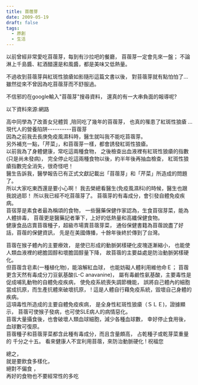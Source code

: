 ```yaml
---
title: 苜蓿芽
date: 2009-05-19
draft: false
tags:
  - 原創
  - 生活
---
```

以前曾經非常愛吃苜蓿芽，每到有沙拉吧的餐廳，
苜蓿芽一定會先來一盤；
不論淋上千島醬、紅酒醋還是和風醬，都是美味又低熱量。

不過收到苜蓿芽與紅斑性狼瘡如影隨形這篇文書以後，
對苜蓿芽就有點怕怕了…雖然從來不曾因為吃苜蓿芽而不舒服過。

不信邪的在google輸入"苜蓿芽"搜尋資料，
還真的有一大串負面的報導呢?
 

以下資料來源:網路

高中同學為了改善女兒體質 ,陪同吃了幾年的苜蓿芽，
也真的罹患了紅斑性狼瘡 ...  
現代人的營養陷阱----------苜蓿芽  
因為之前我去長庚免疫風濕科時，醫生就叫我不能吃苜蓿芽。  
另外補充一點，「芹菜」，和苜蓿芽一樣，都會誘發紅斑性狼瘡。  
以前我為了身體健康，常吃這兩種食物，
之後檢查出血液裡有紅斑性狼瘡的指數(只是尚未發病)，
完全停止吃這兩種食物以後，約半年後再抽血檢查，
紅斑性狼瘡指數完全消失，很奇怪吧！  
醫生告訴我，醫學報告已有正式文獻記載出「苜蓿芽」和「芹菜」所造成的問題了。  
所以大家吃東西還是要小心啊！ 
我去榮總看醫生(免疫風濕科)的時候，醫生也跟我說過耶！
所以我已經不吃苜蓿芽了。 
苜蓿芽的有毒成分，會引發自體免疫疾病。  
苜宿芽是素食者最為稱頌的食物，
一些醫藥保健作家認為，生食苜宿芽菜，能為人體排毒，
苜蓿更是醫藥記者筆下，上好的低熱量和高纖保健食物。  
健康食品店賣苜蓿種子，超級市場賣苜蓿芽菜，
通俗保健書籍為苜蓿說盡了好話，苜蓿的保健資訊，
先是在美國傳播，十餘年後終於傳到了台灣。
  
苜蓿在猴子體內的主要療效，
是使已形成的動脈粥樣硬化皮塊逐漸縮小，
也能使人類血液裡的總膽固醇和壞膽固醇量下降，
故苜蓿的主要益處是防治動脈粥樣硬化。  
但苜蓿含皂素(一種植化物)，能溶解紅血球，
也能妨礙人體利用維他命Ｅ；
苜蓿更含天然有毒成分刀豆氨基酸(L-C anavanine)，
屬有毒鹼性氨基酸，主要毒性是促成哺乳動物的自體免疫疾病，
使免疫系統喪失調節機能，
誤將自己體內的細胞當成抗原，而生產抗體來破壞抗原，
! 這是人體自行藉免疫系統，毀壞自己身體的疾病。  
這項毒性所造成的主要自體免疫疾病，
是全身性紅斑性狼瘡（ＳＬＥ)，證據顯示，
苜蓿可使猴子發病，也可使SLE病人的病情惡化。  
苜蓿大量攝食後，也會破壞人類血球細胞，減少各種血球數，
幸好停止食用後，血球數可復原。  
苜蓿種子和苜蓿芽菜都含此種有毒成分，而且含量頗高，
占乾種子或乾芽菜重量的 千分之十五。 
看來健康人不宜利用苜蓿，來防治動脈硬化 ! 
祝福您   

 總之，   
 就是要飲食多樣化，    
 絕對不偏食 ，  
 再好的食物也不要經常性的多吃  

 
